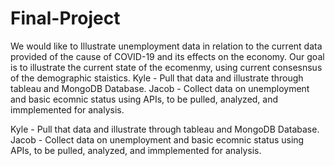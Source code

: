 # Final-Project
We would like to Illustrate unemployment data in relation to the current data provided of the cause of COVID-19 and its effects on the economy. Our goal is to illustrate the current state of the ecomenmy, using current consesnsus of the demographic staistics.
Kyle - Pull that data and illustrate through tableau and MongoDB Database. Jacob - Collect data on unemployment and basic ecomnic status using APIs, to be pulled, analyzed, and immplemented for analysis.

Kyle - Pull that data and illustrate through tableau and MongoDB Database.
Jacob - Collect data on unemployment and basic ecomnic status using APIs, to be pulled, analyzed, and immplemented for analysis.
